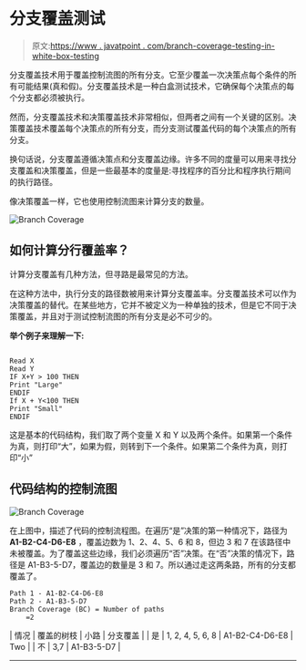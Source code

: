 # 分支覆盖测试

> 原文:[https://www . javatpoint . com/branch-coverage-testing-in-white-box-testing](https://www.javatpoint.com/branch-coverage-testing-in-white-box-testing)

分支覆盖技术用于覆盖控制流图的所有分支。它至少覆盖一次决策点每个条件的所有可能结果(真和假)。分支覆盖技术是一种白盒测试技术，它确保每个决策点的每个分支都必须被执行。

然而，分支覆盖技术和决策覆盖技术非常相似，但两者之间有一个关键的区别。决策覆盖技术覆盖每个决策点的所有分支，而分支测试覆盖代码的每个决策点的所有分支。

换句话说，分支覆盖遵循决策点和分支覆盖边缘。许多不同的度量可以用来寻找分支覆盖和决策覆盖，但是一些最基本的度量是:寻找程序的百分比和程序执行期间的执行路径。

像决策覆盖一样，它也使用控制流图来计算分支的数量。

![Branch Coverage](../Images/c2ea453eff0b83b434259869c52b975e.png)

## 如何计算分行覆盖率？

计算分支覆盖有几种方法，但寻路是最常见的方法。

在这种方法中，执行分支的路径数被用来计算分支覆盖率。分支覆盖技术可以作为决策覆盖的替代。在某些地方，它并不被定义为一种单独的技术，但是它不同于决策覆盖，并且对于测试控制流图的所有分支是必不可少的。

**举个例子来理解一下:**

```

Read X
Read Y
IF X+Y > 100 THEN
Print "Large"
ENDIF
If X + Y<100 THEN
Print "Small"
ENDIF

```

这是基本的代码结构，我们取了两个变量 X 和 Y 以及两个条件。如果第一个条件为真，则打印“大”，如果为假，则转到下一个条件。如果第二个条件为真，则打印“小”

## 代码结构的控制流图

![Branch Coverage](../Images/f7f6b0f072751854ec3c4a8dba3436b4.png)

在上图中，描述了代码的控制流程图。在遍历“是”决策的第一种情况下，路径为 **A1-B2-C4-D6-E8** ，覆盖边数为 1、2、4、5、6 和 8，但边 3 和 7 在该路径中未被覆盖。为了覆盖这些边缘，我们必须遍历“否”决策。在“否”决策的情况下，路径是 A1-B3-5-D7，覆盖边的数量是 3 和 7。所以通过走这两条路，所有的分支都覆盖了。

```
Path 1 - A1-B2-C4-D6-E8
Path 2 - A1-B3-5-D7
Branch Coverage (BC) = Number of paths
    =2

```

| 情况 | 覆盖的树枝 | 小路 | 分支覆盖 |
| 是 | 1, 2, 4, 5, 6, 8 | A1-B2-C4-D6-E8 | Two |
| 不 | 3,7 | A1-B3-5-D7 |

* * *
